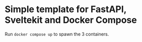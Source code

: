 # Simple template for FastAPI, Sveltekit and Docker Compose

Run ```docker compose up``` to spawn the 3 containers.
